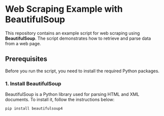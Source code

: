 # Web Scraping Example with BeautifulSoup

This repository contains an example script for web scraping using **BeautifulSoup**. The script demonstrates how to retrieve and parse data from a web page.

## Prerequisites

Before you run the script, you need to install the required Python packages.

### 1. Install BeautifulSoup
BeautifulSoup is a Python library used for parsing HTML and XML documents. To install it, follow the instructions below:

```bash
pip install beautifulsoup4
